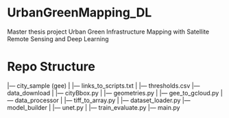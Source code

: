 # UrbanGreenMapping_DL
 Master thesis project Urban Green Infrastructure Mapping with Satellite Remote  Sensing and Deep Learning
 # Repo Structure
|— city_sample (gee)
|    |— links_to_scripts.txt
|    |— thresholds.csv
|— data_download
|    |— cityBbox.py
|    |— geometries.py
|    |— gee_to_gcloud.py
|— data_processor
|    |— tiff_to_array.py
|    |— dataset_loader.py
|— model_builder
|    |— unet.py
|    |— train_evaluate.py
|— main.py
